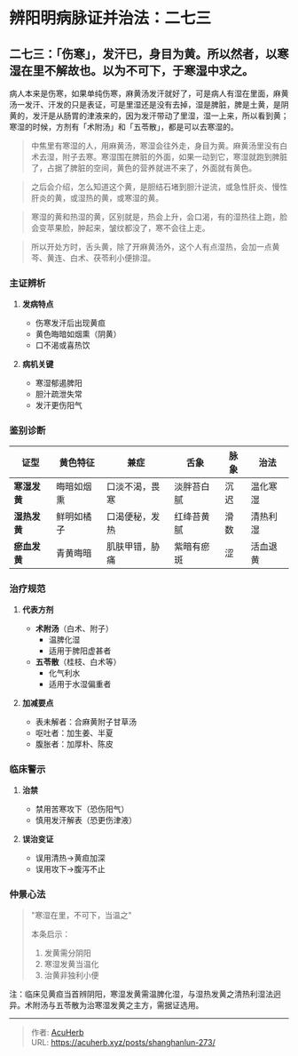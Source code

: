 # 辨阳明病脉证并治法：二七三


## 二七三：「伤寒」，发汗已，身目为黄。所以然者，以寒湿在里不解故也。以为不可下，于寒湿中求之。

<!--more-->

病人本来是伤寒，如果单纯伤寒，麻黄汤发汗就好了，可是病人有湿在里面，麻黄汤一发汗、汗发的只是表证，可是里湿还是没有去掉，湿是脾脏，脾是土黄，是阴黄的，发汗是从肠胃的津液来的，因为发汗带动了里湿，湿一上来，所以看到黄；寒湿的时候，方剂有「术附汤」和「五苓散」，都是可以去寒湿的。

> 中焦里有寒湿的人，用麻黄汤，寒湿会往外走，身目为黄。麻黄汤里没有白术去湿，附子去寒。寒湿围在脾脏的外面，如果一动到它，寒湿就跑到脾脏了，占据了脾脏的空间，黄色的营养就进不来了，外面就有黄色。

> 之后会介绍，怎么知道这个黄，是胆结石堵到胆汁逆流，或急性肝炎、慢性肝炎的黄，或湿热的黄，或寒湿的黄。

> 寒湿的黄和热湿的黄，区别就是，热会上升，会口渴，有的湿热往上跑，脸会变苹果脸，肿起来，皱纹都没了，寒不会往上走。

> 所以开处方时，舌头黄，除了开麻黄汤外，这个人有点湿热，会加一点黄芩、黄连、白术、茯苓利小便排湿。

### 主证辨析
1. **发病特点**
   - 伤寒发汗后出现黄疸
   - 黄色晦暗如烟熏（阴黄）
   - 口不渴或喜热饮

2. **病机关键**
   - 寒湿郁遏脾阳
   - 胆汁疏泄失常
   - 发汗更伤阳气

### 鉴别诊断
| **证型** | 黄色特征 | 兼症 | 舌象 | 脉象 | 治法 |
|----------|----------|------|------|------|------|
| **寒湿发黄** | 晦暗如烟熏 | 口淡不渴，畏寒 | 淡胖苔白腻 | 沉迟 | 温化寒湿 |
| **湿热发黄** | 鲜明如橘子 | 口渴便秘，发热 | 红绛苔黄腻 | 滑数 | 清热利湿 |
| **瘀血发黄** | 青黄晦暗 | 肌肤甲错，胁痛 | 紫暗有瘀斑 | 涩 | 活血退黄 |

### 治疗规范
1. **代表方剂**
   - **术附汤**（白术、附子）
     - 温脾化湿
     - 适用于脾阳虚甚者
   - **五苓散**（桂枝、白术等）
     - 化气利水
     - 适用于水湿偏重者

2. **加减要点**
   - 表未解者：合麻黄附子甘草汤
   - 呕吐者：加生姜、半夏
   - 腹胀者：加厚朴、陈皮

### 临床警示
1. **治禁**
   - 禁用苦寒攻下（恐伤阳气）
   - 慎用发汗解表（恐更伤津液）

2. **误治变证**
   - 误用清热→黄疸加深
   - 误用攻下→腹泻不止

### 仲景心法
> "寒湿在里，不可下，当温之"
> 
> 本条启示：
> 1. 发黄需分阴阳
> 2. 寒湿发黄当温化
> 3. 治黄非独利小便

注：临床见黄疸当首辨阴阳，寒湿发黄需温脾化湿，与湿热发黄之清热利湿法迥异。术附汤与五苓散为治寒湿发黄之主方，需据证选用。

---

> 作者: [AcuHerb](https://acuherb.xyz)  
> URL: https://acuherb.xyz/posts/shanghanlun-273/  

